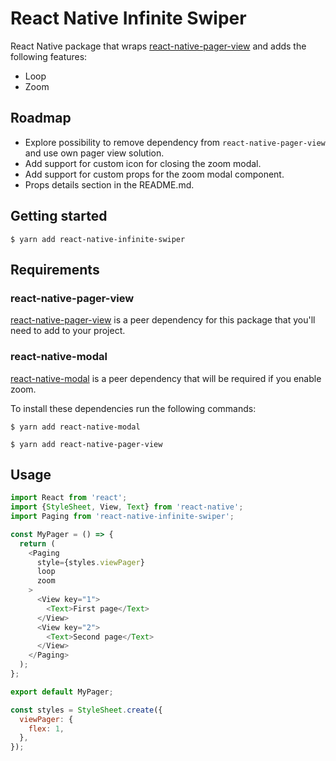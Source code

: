 # React Native Infinite Swiper

React Native package that wraps [react-native-pager-view](https://github.com/callstack/react-native-pager-view) and adds the following features:

- Loop
- Zoom

## Roadmap
- Explore possibility to remove dependency from `react-native-pager-view` and use own pager view solution.
- Add support for custom icon for closing the zoom modal.
- Add support for custom props for the zoom modal component.
- Props details section in the README.md.
## Getting started

`$ yarn add react-native-infinite-swiper`

## Requirements

### react-native-pager-view
[react-native-pager-view](https://github.com/callstack/react-native-pager-view) is a peer dependency for this package that you'll need to add to your project.

### react-native-modal
[react-native-modal](https://github.com/react-native-modal/react-native-modal) is a peer dependency that will be required if you enable zoom.

To install these dependencies run the following commands:

`$ yarn add react-native-modal`

`$ yarn add react-native-pager-view`

## Usage
```js
import React from 'react';
import {StyleSheet, View, Text} from 'react-native';
import Paging from 'react-native-infinite-swiper';

const MyPager = () => {
  return (
    <Paging 
      style={styles.viewPager} 
      loop
      zoom
    >
      <View key="1">
        <Text>First page</Text>
      </View>
      <View key="2">
        <Text>Second page</Text>
      </View>
    </Paging>
  );
};

export default MyPager;

const styles = StyleSheet.create({
  viewPager: {
    flex: 1,
  },
});
```